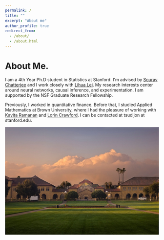 ```yaml
---
permalink: /
title: ""
excerpt: "About me"
author_profile: true
redirect_from: 
  - /about/
  - /about.html
---
```



# About Me.

I am a 4th Year Ph.D student in Statistics at Stanford. I'm advised by [Sourav Chatterjee](https://souravchatterjee.su.domains//) and I work closely with [Lihua Lei](https://lihualei71.github.io/index.html). My research interests center around neural networks, causal inference, and experimentation. I am supported by the NSF Graduate Research Fellowship.

Previously, I worked in quantitative finance. Before that, I studied Applied Mathematics at Brown University, where I had the pleasure of working with [Kavita Ramanan](https://www.brown.edu/academics/applied-mathematics/faculty/kavita-ramanan/home) and [Lorin Crawford](https://www.lorincrawford.com/). I can be contacted at tsudijon at stanford.edu.

![stanford](/images/stanford.jpeg)